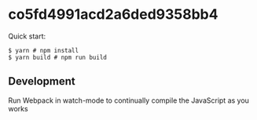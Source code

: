 # co5fd4991acd2a6ded9358bb4

Quick start:

```
$ yarn # npm install
$ yarn build # npm run build
```

## Development

Run Webpack in watch-mode to continually compile the JavaScript as you works
